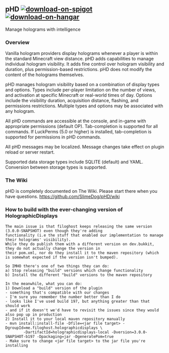 ## pHD <a href="https://www.spigotmc.org/resources/77631/">![download-on-spigot](https://user-images.githubusercontent.com/17748923/187102011-b72e0f1d-ba74-4cb2-a69e-46f48cb364b5.png)</a> <a href="https://hangar.papermc.io/SlimeDog/pHD">![download-on-hangar](https://user-images.githubusercontent.com/17748923/187102194-00e910e6-ee8e-42cb-bfe1-d2f9e657ef4b.png)</a>

Manage holograms with intelligence

### Overview
Vanilla hologram providers display holograms whenever a player is within the standard Minecraft view distance.
pHD adds capabilities to manage individual hologram visibility.
It adds fine control over hologram visibility and duration, plus permission-based restrictions.
pHD does not modify the content of the holograms themselves.

pHD manages hologram visibility based on a combination of display types and options.
Types include per-player limitation on the number of views, and activation at specific Minecraft or real-world times of day. Options include the visibility duration, acquisition distance, flashing, and permissions restrictions.
Multiple types and options may be associated with any hologram.

All pHD commands are accessible at the console, and in-game with appropriate permissions (default OP). Tab-completion is supported for all commands.
If LuckPerms (5.0 or higher) is installed, tab-completion is supported for permissions in pHD commands.

All pHD messages may be localized. Message changes take effect on plugin reload or server restart.

Supported data storage types include SQLITE (default) and YAML. Conversion between storage types is supported.

### The Wiki
pHD is completely documented on The Wiki. Please start there when you have questions.
https://github.com/SlimeDog/pHD/wiki

### How to build with the ever-changing version of HolographicDisplays
```
The main issue is that filoghost keeps releasing the same version (3.0.0-SNAPSHOT) even though they're adding
functionality (i.e the stuff that enabled our implementation to manage their holograms' visibility).
While they do publish them with a different version on dev.bukkit, they do not actually change the version in
their pom.xml, nor do they install it to the maven repository (which is somewhat expected if the version isn't bumped).

So IMHO there's one of two things they can do:
a) Stop releasing "build" versions which change functionality
b) Install the different "build" versions to the maven repository

In the meanwhile, what you can do:
1) Download a "build" version of the plugin
- something that's compatible with our changes
- I'm sure you remember the number better than I do
- looks like I've used build 197, but anything greater than that should work
- and if it doesn't we'd have to revisit the issues since they would also pop up in production
2) Install it to your local maven repository manually
- mvn install:install-file -Dfile=<jar file target> -DgroupId=me.filoghost.holographicdisplays \
        -DartifactId=holographicdisplays-local -Dversion=3.0.0-SNAPSHOT-b197 -Dpackaging=jar -DgeneratePom=true
- Make sure to change <jar file target> to the jar file you're installing
```
